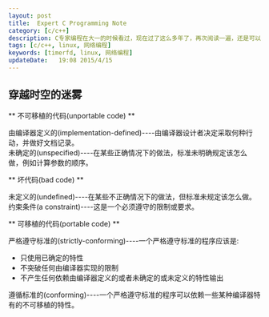 ```yaml
---  
layout: post
title:  Expert C Programming Note
category: [c/c++]
description: C专家编程在大一的时候看过，现在过了这么多年了，再次阅读一遍，还是可以学到很多东西的。  
tags: [c/c++, linux, 网络编程]
keywords: [timerfd, linux, 网络编程]
updateDate:   19:08 2015/4/15
---
```


## 穿越时空的迷雾

** 不可移植的代码(unportable code) **

由编译器定义的(implementation-defined)----由编译器设计者决定采取何种行动，并做好文档记录。  
未确定的(unspecified)----在某些正确情况下的做法，标准未明确规定该怎么做，例如计算参数的顺序。  

** 坏代码(bad code) **

未定义的(undefined)----在某些不正确情况下的做法，但标准未规定该怎么做。  
约束条件(a constraint)----这是一个必须遵守的限制或要求。  


** 可移植的代码(portable code) **

严格遵守标准的(strictly-conforming)----一个严格遵守标准的程序应该是:

* 只使用已确定的特性
* 不突破任何由编译器实现的限制
* 不产生任何依赖由编译器定义的或者未确定的或未定义的特性输出  

遵循标准的(conforming)----一个严格遵守标准的程序可以依赖一些某种编译器特有的不可移植的特性。  


